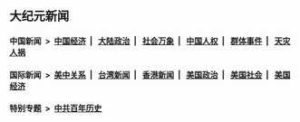 ## 大纪元新闻

#### 中国新闻 &nbsp;>&nbsp; [中国经济](indexes/ncid283/README.md?02140845) &nbsp;| &nbsp; [大陆政治](indexes/ncid277/README.md?02140845) &nbsp;| &nbsp; [社会万象](indexes/ncid282/README.md?02140845) &nbsp;| &nbsp; [中国人权](indexes/ncid278/README.md?02140845) &nbsp;| &nbsp; [群体事件](indexes/ncid279/README.md?02140845) &nbsp;| &nbsp; [天灾人祸](indexes/ncid280/README.md?02140845)

#### 国际新闻 &nbsp;>&nbsp; [美中关系](indexes/nf1412576/README.md?02140845) &nbsp;| &nbsp; [台湾新闻](indexes/ncid1349361/README.md?02140845) &nbsp;| &nbsp; [香港新闻](indexes/ncid1349362/README.md?02140845) &nbsp;| &nbsp; [美国政治](indexes/ncid1078159/README.md?02140845) &nbsp;| &nbsp; [美国社会](indexes/ncid1078160/README.md?02140845) &nbsp;| &nbsp; [美国经济](indexes/ncid1078158/README.md?02140845)

#### 特别专题 &nbsp;>&nbsp; [中共百年历史](https://github.com/epoch-news/epoch-special/blob/master/README.md?02140845)  
